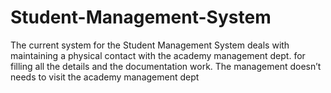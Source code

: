 # Student-Management-System
The current system for the Student Management System deals with maintaining a physical contact with the academy management dept. for filling all the details and the documentation work. The management doesn’t needs to visit the academy management dept
